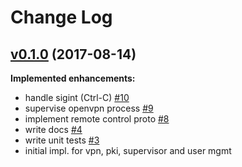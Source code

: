 # Change Log

## [v0.1.0](https://github.com/cad/ovpm/tree/v0.1.0) (2017-08-14)
**Implemented enhancements:**

- handle sigint \(Ctrl-C\) [\#10](https://github.com/cad/ovpm/issues/10)
- supervise openvpn process [\#9](https://github.com/cad/ovpm/issues/9)
- implement remote control proto [\#8](https://github.com/cad/ovpm/issues/8)
- write docs [\#4](https://github.com/cad/ovpm/issues/4)
- write unit tests [\#3](https://github.com/cad/ovpm/issues/3)
- initial impl. for vpn, pki, supervisor and user mgmt
